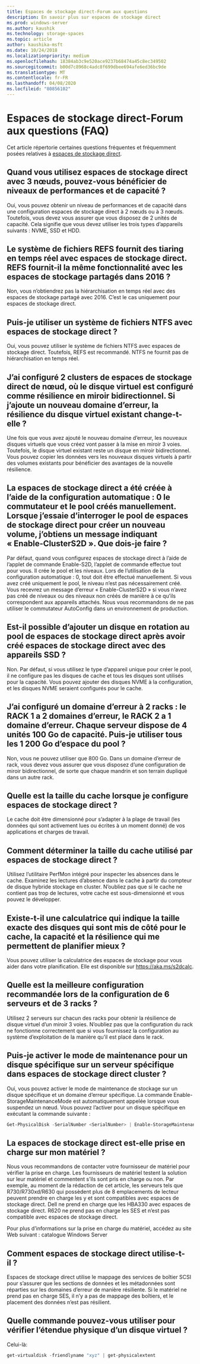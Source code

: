 ```yaml
---
title: Espaces de stockage direct-Forum aux questions
description: En savoir plus sur espaces de stockage direct
ms.prod: windows-server
ms.author: kaushik
ms.technology: storage-spaces
ms.topic: article
author: kaushika-msft
ms.date: 10/24/2018
ms.localizationpriority: medium
ms.openlocfilehash: 18384ab3c9e520ace9237b68474a45c8ec349502
ms.sourcegitcommit: b00d7c8968c4adc8f699dbee694afe6ed36bc9de
ms.translationtype: MT
ms.contentlocale: fr-FR
ms.lasthandoff: 04/08/2020
ms.locfileid: "80856102"
---
```

# <a name="storage-spaces-direct---frequently-asked-questions-faq"></a>Espaces de stockage direct-Forum aux questions (FAQ)

Cet article répertorie certaines questions fréquentes et fréquemment posées relatives à [espaces de stockage direct](storage-spaces-direct-overview.md).

## <a name="when-you-use-storage-spaces-direct-with-3-nodes-can-you-get-both-performance-and-capacity-tiers"></a>Quand vous utilisez espaces de stockage direct avec 3 nœuds, pouvez-vous bénéficier de niveaux de performances et de capacité ?

Oui, vous pouvez obtenir un niveau de performances et de capacité dans une configuration espaces de stockage direct à 2 nœuds ou à 3 nœuds. Toutefois, vous devez vous assurer que vous disposez de 2 unités de capacité. Cela signifie que vous devez utiliser les trois types d’appareils suivants : NVME, SSD et HDD.
 
## <a name="refs-file-system-provides-real-time-tiaring-with-storage-spaces-direct-does-refs-provides-the-same-functionality-with-shared-storage-spaces-in-2016"></a>Le système de fichiers REFS fournit des tiaring en temps réel avec espaces de stockage direct. REFS fournit-il la même fonctionnalité avec les espaces de stockage partagés dans 2016 ?

Non, vous n’obtiendrez pas la hiérarchisation en temps réel avec des espaces de stockage partagé avec 2016. C’est le cas uniquement pour espaces de stockage direct. 
 
## <a name="can-i-use-an-ntfs-file-system-with-storage-spaces-direct"></a>Puis-je utiliser un système de fichiers NTFS avec espaces de stockage direct ?
  
Oui, vous pouvez utiliser le système de fichiers NTFS avec espaces de stockage direct. Toutefois, REFS est recommandé. NTFS ne fournit pas de hiérarchisation en temps réel. 
 
## <a name="i-have-configured-2-node-storage-spaces-direct-clusters-where-the-virtual-disk-is-configured-as-2-way-mirror-resiliency-if-i-add-a-new-fault-domain-will-the-resiliency-of-the-existing-virtual-disk-change"></a>J’ai configuré 2 clusters de espaces de stockage direct de nœud, où le disque virtuel est configuré comme résilience en miroir bidirectionnel. Si j’ajoute un nouveau domaine d’erreur, la résilience du disque virtuel existant change-t-elle ?

Une fois que vous avez ajouté le nouveau domaine d’erreur, les nouveaux disques virtuels que vous créez vont passer à la mise en miroir 3 voies. Toutefois, le disque virtuel existant reste un disque en miroir bidirectionnel. Vous pouvez copier les données vers les nouveaux disques virtuels à partir des volumes existants pour bénéficier des avantages de la nouvelle résilience.
 
## <a name="the-storage-spaces-direct-was-created-using-the-autoconfig0-switch-and-the-pool-created-manually-when-i-try-to-query-the-storage-spaces-direct-pool-to-create-a-new-volume-i-get-a-message-that-says-enable-clusters2d-again-what-should-i-do"></a>La espaces de stockage direct a été créée à l’aide de la configuration automatique : 0 le commutateur et le pool créés manuellement. Lorsque j’essaie d’interroger le pool de espaces de stockage direct pour créer un nouveau volume, j’obtiens un message indiquant « Enable-ClusterS2D ». Que dois-je faire ?

Par défaut, quand vous configurez espaces de stockage direct à l’aide de l’applet de commande Enable-S2D, l’applet de commande effectue tout pour vous. Il crée le pool et les niveaux. Lors de l’utilisation de la configuration automatique : 0, tout doit être effectué manuellement. Si vous avez créé uniquement le pool, le niveau n’est pas nécessairement créé. Vous recevrez un message d’erreur « Enable-ClusterS2D » si vous n’avez pas créé de niveaux ou des niveaux non créés de manière à ce qu’ils correspondent aux appareils attachés. Nous vous recommandons de ne pas utiliser le commutateur AutoConfig dans un environnement de production. 
 
## <a name="is-it-possible-to-add-a-spinning-disk-hdd-to-the-storage-spaces-direct-pool-after-you-have-created-storage-spaces-direct-with-ssd-devices"></a>Est-il possible d’ajouter un disque en rotation au pool de espaces de stockage direct après avoir créé espaces de stockage direct avec des appareils SSD ?

Non. Par défaut, si vous utilisez le type d’appareil unique pour créer le pool, il ne configure pas les disques de cache et tous les disques sont utilisés pour la capacité. Vous pouvez ajouter des disques NVME à la configuration, et les disques NVME seraient configurés pour le cache.
 
## <a name="i-have-configured-a-2-rack-fault-domain-rack-1-has-2-fault-domains-rack-2-has-1-fault-domain-each-server-has-4-capacity-100-gb-devices-can-i-use-all-1200-gb-of-space-from-the-pool"></a>J’ai configuré un domaine d’erreur à 2 racks : le RACK 1 a 2 domaines d’erreur, le RACK 2 a 1 domaine d’erreur. Chaque serveur dispose de 4 unités 100 Go de capacité. Puis-je utiliser tous les 1 200 Go d’espace du pool ?

Non, vous ne pouvez utiliser que 800 Go. Dans un domaine d’erreur de rack, vous devez vous assurer que vous disposez d’une configuration de miroir bidirectionnel, de sorte que chaque mandrin et son terrain dupliqué dans un autre rack.
 
## <a name="what-should-the-cache-size-be-when-i-am-configuring-storage-spaces-direct"></a>Quelle est la taille du cache lorsque je configure espaces de stockage direct ?

Le cache doit être dimensionné pour s’adapter à la plage de travail (les données qui sont activement lues ou écrites à un moment donné) de vos applications et charges de travail.

## <a name="how-can-i-determine-the-size-of-cache-that-is-being-used-by-storage-spaces-direct"></a>Comment déterminer la taille du cache utilisé par espaces de stockage direct ?

Utilisez l’utilitaire PerfMon intégré pour inspecter les absences dans le cache. Examinez les lectures d’absence dans le cache à partir du compteur de disque hybride stockage en cluster. N’oubliez pas que si le cache ne contient pas trop de lectures, votre cache est sous-dimensionné et vous pouvez le développer. 
 
## <a name="is-there-a-calculator-that-shows-the-exact-size-of-the-disks-that-are-being-set-aside-for-cache-capacity-and-resiliency-that-would-enable-me-to-plan-better"></a>Existe-t-il une calculatrice qui indique la taille exacte des disques qui sont mis de côté pour le cache, la capacité et la résilience qui me permettent de planifier mieux ?

Vous pouvez utiliser la calculatrice des espaces de stockage pour vous aider dans votre planification. Elle est disponible sur https://aka.ms/s2dcalc.
 
## <a name="what-is-the-best-configuration-that-you-would-recommend-when-configuring-6-servers-and-3-racks"></a>Quelle est la meilleure configuration recommandée lors de la configuration de 6 serveurs et de 3 racks ?

Utilisez 2 serveurs sur chacun des racks pour obtenir la résilience de disque virtuel d’un miroir 3 voies. N’oubliez pas que la configuration du rack ne fonctionne correctement que si vous fournissez la configuration au système d’exploitation de la manière qu’il est placé dans le rack. 
 
## <a name="can-i-enable-maintenance-mode-for-a-specific-disk-on-a-specific-server-in-storage-spaces-direct-cluster"></a>Puis-je activer le mode de maintenance pour un disque spécifique sur un serveur spécifique dans espaces de stockage direct cluster ?

Oui, vous pouvez activer le mode de maintenance de stockage sur un disque spécifique et un domaine d’erreur spécifique. La commande Enable-StorageMaintenanceMode est automatiquement appelée lorsque vous suspendez un nœud. Vous pouvez l’activer pour un disque spécifique en exécutant la commande suivante :

```powershell
Get-PhysicalDisk -SerialNumber <SerialNumber> | Enable-StorageMaintenanceMode
```

## <a name="is-storage-spaces-direct-supported-on-my-hardware"></a>La espaces de stockage direct est-elle prise en charge sur mon matériel ?

Nous vous recommandons de contacter votre fournisseur de matériel pour vérifier la prise en charge. Les fournisseurs de matériel testent la solution sur leur matériel et commentent s’ils sont pris en charge ou non. Par exemple, au moment de la rédaction de cet article, les serveurs tels que R730/R730xd/R630 qui possèdent plus de 8 emplacements de lecteur peuvent prendre en charge les y et sont compatibles avec espaces de stockage direct. Dell ne prend en charge que les HBA330 avec espaces de stockage direct. R620 ne prend pas en charge les SES et n’est pas compatible avec espaces de stockage direct.

Pour plus d’informations sur la prise en charge du matériel, accédez au site Web suivant : catalogue Windows Server
 
## <a name="how-does-storage-spaces-direct-make-use-of-ses"></a>Comment espaces de stockage direct utilise-t-il ?

Espaces de stockage direct utilise le mappage des services de boîtier SCSI pour s’assurer que les sections de données et les métadonnées sont réparties sur les domaines d’erreur de manière résiliente. Si le matériel ne prend pas en charge SES, il n’y a pas de mappage des boîtiers, et le placement des données n’est pas résilient.
 
## <a name="what-command-can-you-use-to-check-the-physical-extent-for-a-virtual-disk"></a>Quelle commande pouvez-vous utiliser pour vérifier l’étendue physique d’un disque virtuel ?
  
Celui-là:

```powershell
get-virtualdisk -friendlyname "xyz" | get-physicalextent
```
